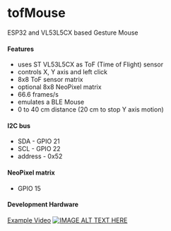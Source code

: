 # tofMouse
ESP32 and VL53L5CX based Gesture Mouse
#### Features
* uses ST VL53L5CX as ToF (Time of Flight) sensor
* controls X, Y axis and left click
* 8x8 ToF sensor matrix
* optional 8x8 NeoPixel matrix
* 66.6 frames/s
* emulates a BLE Mouse
* 0 to 40 cm distance (20 cm to stop Y axis motion)
#### I2C bus
* SDA - GPIO 21
* SCL - GPIO 22
* address - 0x52
#### NeoPixel matrix
* GPIO 15
#### Development Hardware
[Example Video](https://www.youtube.com/watch?v=R3ijq8uh_zs)
[![IMAGE ALT TEXT HERE](http://www.dorstel.de/github/tofMouse_v1.0.png)](https://www.youtube.com/watch?v=R3ijq8uh_zs)
